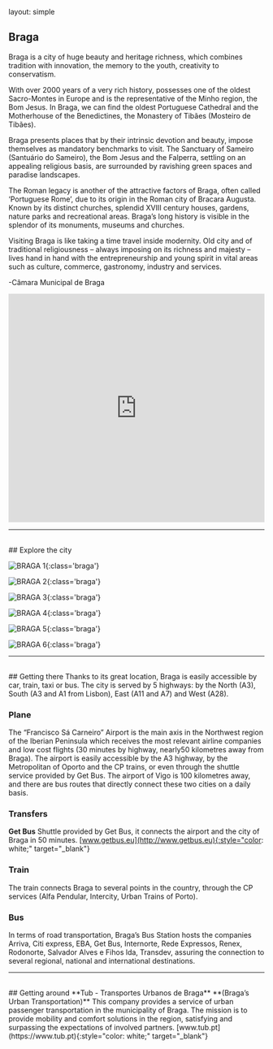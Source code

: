 layout: simple

## Braga

[//]: # (In this second edition, we had a record number of submissions: 113. 🎉)

[//]: # ()

[//]: # (Please check the current Schedule.)

[//]: # ()

[//]: # (The conference talks & workshops will take place from 9:00 AM to 6:30 PM, September 7, 8, and 9.)

Braga is a city of huge beauty and heritage richness, which combines tradition with innovation, the memory to the youth, creativity to conservatism.

With over 2000 years of a very rich history, possesses one of the oldest Sacro-Montes in Europe and is the representative of the Minho region, the Bom Jesus. In Braga, we can find the oldest Portuguese Cathedral and the Motherhouse of the Benedictines, the Monastery of Tibães (Mosteiro de Tibães).

Braga presents places that by their intrinsic devotion and beauty, impose themselves as mandatory benchmarks to visit. The Sanctuary of Sameiro (Santuário do Sameiro), the Bom Jesus and the Falperra, settling on an appealing religious basis, are surrounded by ravishing green spaces and paradise landscapes.

The Roman legacy is another of the attractive factors of Braga, often called ‘Portuguese Rome’, due to its origin in the Roman city of Bracara Augusta. Known by its distinct churches, splendid XVIII century houses, gardens, nature parks and recreational areas. Braga’s long history is visible in the splendor of its monuments, museums and churches.

Visiting Braga is like taking a time travel inside modernity. Old city and of traditional religiousness – always imposing on its richness and majesty – lives hand in hand with the entrepreneurship and young spirit in vital areas such as culture, commerce, gastronomy, industry and services.

-Câmara Municipal de Braga
<br>
<iframe style="width:100%;" src="https://www.google.com/maps/embed?pb=!1m18!1m12!1m3!1d2871307.9567439742!2d-9.253030688695183!3d41.178230703557716!2m3!1f0!2f0!3f0!3m2!1i1024!2i768!4f13.1!3m3!1m2!1s0xd24febc6cf5d867%3A0xbc5d054162d1e218!2sBraga!5e0!3m2!1spt-PT!2spt!4v1711109975375!5m2!1spt-PT!2spt" width="600" height="450" style="border:0;" frameborder="0" scrolling="no" marginheight="0" marginwidth="0" loading="lazy" referrerpolicy="no-referrer-when-downgrade"></iframe>
<hr class="pink-line">
<br>
## Explore the city
<div class="swiper-buttons d-none d-sm-block">

<div class="swiper-button-prev"></div>

<div class="swiper-button-next"></div>

</div>

<div markdown="1" class="swiper">

<div markdown="1" class="col-12 swiper-wrapper">

<div markdown="1" class="swiper-slide">

![BRAGA 1](/static/images/braga/braga_1.jpg){:class='braga'}

</div>

<div markdown="1" class="swiper-slide">

![BRAGA 2](/static/images/braga/braga_2.jpg){:class='braga'}

</div>

<div markdown="1" class="swiper-slide">

![BRAGA 3](/static/images/braga/braga_3.jpg){:class='braga'}

</div>

<div markdown="1" class="swiper-slide">

![BRAGA 4](/static/images/braga/braga_4.jpg){:class='braga'}

</div>

<div markdown="1" class="swiper-slide">

![BRAGA 5](/static/images/braga/braga_5.jpg){:class='braga'}

</div>

<div markdown="1" class="swiper-slide">

![BRAGA 6](/static/images/braga/braga_6.jpg){:class='braga'}

</div>
</div>

</div>

<script>
  window.addEventListener("DOMContentLoaded", function(){
    const swiper = new Swiper('.swiper', {
      slidesPerView: "auto",
      grabCursor: true,
    loop: true,
      navigation: {
      nextEl: '.swiper-button-next',
      prevEl: '.swiper-button-prev',
  },
    });
  });
</script>
<hr class="pink-line">
<br>
## Getting there
Thanks to its great location, Braga is easily accessible by car, train, taxi or bus.
The city is served by 5 highways: by the North (A3), South (A3 and A1 from Lisbon), East (A11 and A7) and West (A28).

### Plane

The “Francisco Sá Carneiro” Airport is the main axis in the Northwest region of the Iberian Peninsula which receives the
most relevant airline companies and low cost flights (30 minutes by highway, nearly50 kilometres away from Braga). The
airport is easily accessible by the A3 highway, by the Metropolitan of Oporto and the CP trains, or even through the
shuttle service provided by Get Bus.
The airport of Vigo is 100 kilometres away, and there are bus routes that directly connect these two cities on a daily
basis.

### Transfers

**Get Bus**
Shuttle provided by Get Bus, it connects the airport and the city of Braga in 50 minutes.
[www.getbus.eu](http://www.getbus.eu){:style="color: white;" target="_blank"}

### Train

The train connects Braga to several points in the country, through the CP services (Alfa Pendular, Intercity, Urban
Trains of Porto).

### Bus

In terms of road transportation, Braga’s Bus Station hosts the companies Arriva, Citi express, EBA, Get Bus, Internorte,
Rede Expressos, Renex, Rodonorte, Salvador Alves e Fihos lda, Transdev, assuring the connection to several regional,
national and international destinations.
<br>
<hr class="pink-line">
<br>
## Getting around
**Tub - Transportes Urbanos de Braga**  
**(Braga’s Urban Transportation)**
This company provides a service of urban passenger transportation in the municipality of Braga. The mission is to provide mobility and comfort solutions in the region, satisfying and surpassing the expectations of involved partners.
[www.tub.pt](https://www.tub.pt){:style="color: white;" target="_blank"}
<br>
